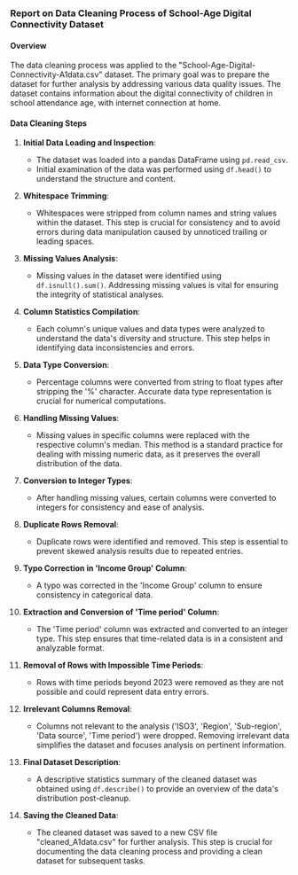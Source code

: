 ### Report on Data Cleaning Process of School-Age Digital Connectivity Dataset

#### Overview
The data cleaning process was applied to the "School-Age-Digital-Connectivity-A1data.csv" dataset. The primary goal was to prepare the dataset for further analysis by addressing various data quality issues. The dataset contains information about the digital connectivity of children in school attendance age, with internet connection at home.

#### Data Cleaning Steps

1. **Initial Data Loading and Inspection**:
   - The dataset was loaded into a pandas DataFrame using `pd.read_csv`. 
   - Initial examination of the data was performed using `df.head()` to understand the structure and content.

2. **Whitespace Trimming**:
   - Whitespaces were stripped from column names and string values within the dataset. This step is crucial for consistency and to avoid errors during data manipulation caused by unnoticed trailing or leading spaces.

3. **Missing Values Analysis**:
   - Missing values in the dataset were identified using `df.isnull().sum()`. Addressing missing values is vital for ensuring the integrity of statistical analyses.

4. **Column Statistics Compilation**:
   - Each column's unique values and data types were analyzed to understand the data's diversity and structure. This step helps in identifying data inconsistencies and errors.

5. **Data Type Conversion**:
   - Percentage columns were converted from string to float types after stripping the '%' character. Accurate data type representation is crucial for numerical computations.

6. **Handling Missing Values**:
   - Missing values in specific columns were replaced with the respective column's median. This method is a standard practice for dealing with missing numeric data, as it preserves the overall distribution of the data.

7. **Conversion to Integer Types**:
   - After handling missing values, certain columns were converted to integers for consistency and ease of analysis.

8. **Duplicate Rows Removal**:
   - Duplicate rows were identified and removed. This step is essential to prevent skewed analysis results due to repeated entries.

9. **Typo Correction in 'Income Group' Column**:
   - A typo was corrected in the 'Income Group' column to ensure consistency in categorical data.

10. **Extraction and Conversion of 'Time period' Column**:
    - The 'Time period' column was extracted and converted to an integer type. This step ensures that time-related data is in a consistent and analyzable format.

11. **Removal of Rows with Impossible Time Periods**:
    - Rows with time periods beyond 2023 were removed as they are not possible and could represent data entry errors.

12. **Irrelevant Columns Removal**:
    - Columns not relevant to the analysis ('ISO3', 'Region', 'Sub-region', 'Data source', 'Time period') were dropped. Removing irrelevant data simplifies the dataset and focuses analysis on pertinent information.

13. **Final Dataset Description**:
    - A descriptive statistics summary of the cleaned dataset was obtained using `df.describe()` to provide an overview of the data's distribution post-cleanup.

14. **Saving the Cleaned Data**:
    - The cleaned dataset was saved to a new CSV file "cleaned_A1data.csv" for further analysis. This step is crucial for documenting the data cleaning process and providing a clean dataset for subsequent tasks.

